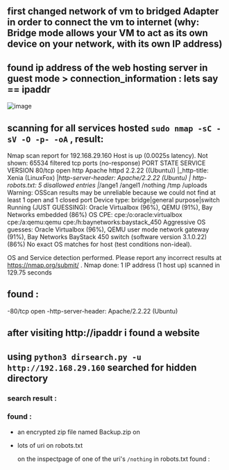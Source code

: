 ## first changed network of vm to bridged Adapter in order to connect the vm to internet (why: Bridge mode allows your VM to act as its own device on your network, with its own IP address)

## found ip address of the web hosting server in guest mode > connection_information : lets say == ipaddr
![image](https://github.com/Netero17/S.A.I.C./assets/126668078/c8f731c2-2f3a-4f77-b1b7-3df9ebbcb474)

## scanning for all services hosted `sudo nmap -sC -sV -O -p- -oA` , result:
Nmap scan report for 192.168.29.160
Host is up (0.0025s latency).
Not shown: 65534 filtered tcp ports (no-response)
PORT   STATE SERVICE VERSION
80/tcp open  http    Apache httpd 2.2.22 ((Ubuntu))
|_http-title: Xenia (LinuxFox)
|_http-server-header: Apache/2.2.22 (Ubuntu)
| http-robots.txt: 5 disallowed entries 
|_/ange1 /angel1 /nothing /tmp /uploads
Warning: OSScan results may be unreliable because we could not find at least 1 open and 1 closed port
Device type: bridge|general purpose|switch
Running (JUST GUESSING): Oracle Virtualbox (96%), QEMU (91%), Bay Networks embedded (86%)
OS CPE: cpe:/o:oracle:virtualbox cpe:/a:qemu:qemu cpe:/h:baynetworks:baystack_450
Aggressive OS guesses: Oracle Virtualbox (96%), QEMU user mode network gateway (91%), Bay Networks BayStack 450 switch (software version 3.1.0.22) (86%)
No exact OS matches for host (test conditions non-ideal).

OS and Service detection performed. Please report any incorrect results at https://nmap.org/submit/ .
Nmap done: 1 IP address (1 host up) scanned in 129.75 seconds

## found : 
-80/tcp open
-http-server-header: Apache/2.2.22 (Ubuntu)

## after visiting http://ipaddr i found a website

## using `python3 dirsearch.py -u http://192.168.29.160` searched for hidden directory
### search result :



### found :
- an encrypted zip file named Backup.zip on
- lots of uri on robots.txt

  on the inspectpage of one of the uri's `/nothing` in robots.txt found :
  
  
  
  
